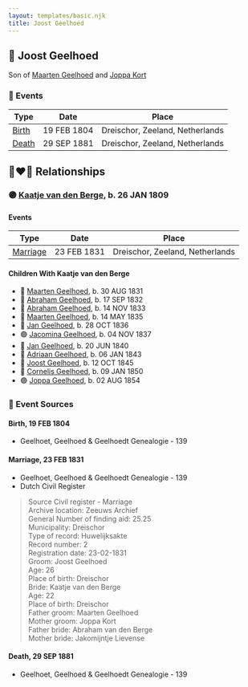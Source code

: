 ```yaml
---
layout: templates/basic.njk
title: Joost Geelhoed
---
```

## 🔵 Joost Geelhoed

Son of [Maarten Geelhoed](/people/3/33889936) and [Joppa Kort](/people/5/56906995)

### 📆 Events

Type | Date | Place
------ | ------ | ------
[Birth](#event-cfc802ad-344b-4b24-b522-d1b43663b2d7) | 19 FEB 1804 | Dreischor, Zeeland, Netherlands
[Death](#event-b0fd2797-7e4d-4270-b5dc-5def5a28fc7d) | 29 SEP 1881 | Dreischor, Zeeland, Netherlands

## 👩‍❤️‍👨 Relationships

### 🟣 [Kaatje van den Berge](/people/3/32271874), b. 26 JAN 1809

#### Events

Type | Date | Place
------ | ------ | ------
[Marriage](#event-d26cfafe-cbf8-4e1c-bc71-d58f6326d138) | 23 FEB 1831 | Dreischor, Zeeland, Netherlands
#### Children With Kaatje van den Berge
* 🔵 [Maarten Geelhoed](/people/5/57272382), b. 30 AUG 1831
* 🔵 [Abraham Geelhoed](/people/1/12826628), b. 17 SEP 1832
* 🔵 [Abraham Geelhoed](/people/9/990506), b. 14 NOV 1833
* 🔵 [Maarten Geelhoed](/people/2/23159760), b. 14 MAY 1835
* 🔵 [Jan Geelhoed](/people/2/29775472), b. 28 OCT 1836
* 🟣 [Jacomina Geelhoed](/people/3/37405220), b. 04 NOV 1837
* 🔵 [Jan Geelhoed](/people/6/66365467), b. 20 JUN 1840
* 🔵 [Adriaan Geelhoed](/people/8/86821084), b. 06 JAN 1843
* 🔵 [Joost Geelhoed](/people/7/73673934), b. 12 OCT 1845
* 🔵 [Cornelis Geelhoed](/people/1/16991740), b. 09 JAN 1850
* 🟣 [Joppa Geelhoed](/people/6/60925262), b. 02 AUG 1854
### 📰 Event Sources

#### <a id="event-cfc802ad-344b-4b24-b522-d1b43663b2d7"></a> Birth, 19 FEB 1804
* Geelhoet, Geelhoed & Geelhoedt Genealogie  - 139

#### <a id="event-d26cfafe-cbf8-4e1c-bc71-d58f6326d138"></a> Marriage, 23 FEB 1831
* Geelhoet, Geelhoed & Geelhoedt Genealogie  - 139
* Dutch Civil Register
>   
  > Source Civil register - Marriage  
  > Archive location: Zeeuws Archief  
  > General Number of finding aid: 25.25  
  > Municipality: Dreischor  
  > Type of record: Huwelijksakte  
  > Record number: 2  
  > Registration date: 23-02-1831  
  > Groom: Joost Geelhoed  
  > Age: 26  
  > Place of birth: Dreischor  
  > Bride: Kaatje van den Berge  
  > Age: 22  
  > Place of birth: Dreischor  
  > Father groom: Maarten Geelhoed  
  > Mother groom: Joppa Kort  
  > Father bride: Abraham van den Berge  
  > Mother bride: Jakomijntje Lievense
#### <a id="event-b0fd2797-7e4d-4270-b5dc-5def5a28fc7d"></a> Death, 29 SEP 1881
* Geelhoet, Geelhoed & Geelhoedt Genealogie  - 139
